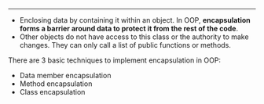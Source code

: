 ___
- Enclosing data by containing it within an object. In OOP, **encapsulation forms a barrier around data to protect it from the rest of the code**. 
- Other objects do not have access to this class or the authority to make changes. They can only call a list of public functions or methods.

There are 3 basic techniques to implement encapsulation in OOP:
-  Data member encapsulation
- Method encapsulation
- Class encapsulation